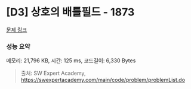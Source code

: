 # [D3] 상호의 배틀필드 - 1873 

[문제 링크](https://swexpertacademy.com/main/code/problem/problemDetail.do?contestProbId=AV5LyE7KD2ADFAXc) 

### 성능 요약

메모리: 21,796 KB, 시간: 125 ms, 코드길이: 6,330 Bytes



> 출처: SW Expert Academy, https://swexpertacademy.com/main/code/problem/problemList.do